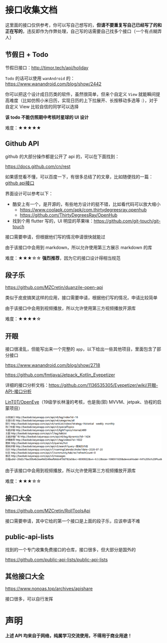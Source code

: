 # 接口收集文档

这里面的接口仅供参考，你可以写自己想写的，**但请不要重复写自己已经写了的和正在写的**，违反即作为作弊处理，自己写的话需要自己找多个接口（一个有点糊弄人）

## 节假日 + Todo

节假日接口：http://timor.tech/api/holiday

`Todo` 的话可以使用 `wanAndroid` 的：https://www.wanandroid.com/blog/show/2442

你可以把这个设计成日历类的软件，虽然很简单，但来个自定义 `View` 就能瞬间提高难度（比如仿照小米日历，实现日历的上下拉展开、长按移动多选等 :），对于自定义 View 比较自信的同学可以选择

**该 todo 不能仿照期中考核时星球的 UI 设计**

难度：★★★★★



## Github API

github 的大部分操作都是公开了 api 的，可以在下面找到：

https://docs.github.com/cn/rest

如果感觉看不懂，可以百度一下，有很多总结了的文章，比如随便找的一篇：[github api接口](https://www.jianshu.com/p/a6779929fad2)

界面设计可以参考以下：

- 酷安上有一个，是开源的，有些地方设计的挺不错，比如看代码可以放大缩小
  - https://www.coolapk.com/apk/com.thirtydegreesray.openhub
  - https://github.com/ThirtyDegreesRay/OpenHub
- 找到个用 flutter 写的，UI 明显的苹果味：https://github.com/git-touch/git-touch

接口需要申请，但根据他们写的情况申请很快就能过

由于该接口中会用到 markdown，所以允许使用第三方展示 markdown 的库

难度：★★★☆☆  **强烈推荐**，因为它的接口设计得相当规范



## 段子乐

https://github.com/MZCretin/duanzile-open-api

类似于皮皮搞笑这样的应用，接口需要申请，根据他们写的情况，申请比较简单

由于该接口中会用到视频播放，所以允许使用第三方视频播放开源库

难度：★★★★☆



## 开眼

接口很凌乱，但能写出来一个完整的 `app`，以下给出一些其他项目，里面包含了部分接口

https://www.wanandroid.com/blog/show/2718

https://github.com/fmtjava/Jetpack_Kotlin_Eyepetizer

详细的接口分析文档：https://github.com/1136535305/Eyepetizer/wiki/开眼-API-接口分析

[LinT0T/OpenEye](https://github.com/LinT0T/OpenEye)（19级学长林潼的考核，也是我(郭) MVVM、jetpak、协程的启蒙项目）

![](./img/开眼部分接口.png)

由于该接口中会用到视频播放，所以允许使用第三方视频播放开源库

难度：★★★☆☆



## 接口大全

https://github.com/MZCretin/RollToolsApi

接口需要申请，其中它给的第一个接口是上面的段子乐，应该申请不难



## public-api-lists

找到的一个专门收集免费接口的仓库，接口很多，但大部分是国外的

https://github.com/public-api-lists/public-api-lists



## 其他接口大全

https://www.nonoas.top/archives/apishare

接口很多，可以自行发挥



# 声明

**上述 API 均来自于网络，纯属学习交流使用，不得用于商业用途！**



